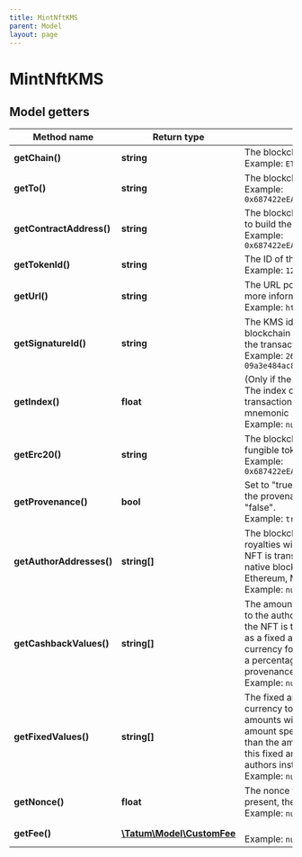 ```yaml
---
title: MintNftKMS
parent: Model
layout: page
---
```


# MintNftKMS

## Model getters

Method name | Return type | Description | Notes
------------ | ------------- | ------------- | -------------
**getChain()** | **string** | The blockchain to work with <br>Example: `ETH` |
**getTo()** | **string** | The blockchain address to send the NFT to <br>Example: `0x687422eEA2cB73B5d3e242bA5456b782919AFc85` |
**getContractAddress()** | **string** | The blockchain address of the smart contract to build the NFT on <br>Example: `0x687422eEA2cB73B5d3e242bA5456b782919AFc85` |
**getTokenId()** | **string** | The ID of the NFT <br>Example: `123` |
**getUrl()** | **string** | The URL pointing to the NFT metadata; for more information, see <a href="https://eips.ethereum.org/EIPS/eip-721#specification" target="_blank">EIP-721</a> <br>Example: `https://my_token_data.com` |
**getSignatureId()** | **string** | The KMS identifier of the private key of the blockchain address that will pay the fee for the transaction <br>Example: `26d3883e-4e17-48b3-a0ee-09a3e484ac83` |
**getIndex()** | **float** | (Only if the signature ID is mnemonic-based) The index of the address to pay the transaction fee that was generated from the mnemonic <br>Example: `null` | [optional]
**getErc20()** | **string** | The blockchain address of the custom fungible token <br>Example: `0x687422eEA2cB73B5d3e242bA5456b782919AFc85` | [optional]
**getProvenance()** | **bool** | Set to "true" if the NFT smart contract is of the provenance type; otherwise, set to "false". <br>Example: `true` | [optional]
**getAuthorAddresses()** | **string[]** | The blockchain addresses where the royalties will be sent every time the minted NFT is transferred; the royalties are paid in a native blockchain currency such as ETH on Ethereum, MATIC on Polygon, and so on <br>Example: `null` | [optional]
**getCashbackValues()** | **string[]** | The amounts of the royalties that will be paid to the authors of the minted NFT every time the NFT is transferred; the amount is defined as a fixed amount of the native blockchain currency for cashback smart contracts or as a percentage of the NFT price for provenance smart contracts <br>Example: `null` | [optional]
**getFixedValues()** | **string[]** | The fixed amounts of the native blockchain currency to which the cashback royalty amounts will be compared to; if the fixed amount specified in this parameter is greater than the amount of the cashback royalties, this fixed amount will be sent to the NFT authors instead of the cashback royalties <br>Example: `null` | [optional]
**getNonce()** | **float** | The nonce to be set to the transaction; if not present, the last known nonce will be used <br>Example: `null` | [optional]
**getFee()** | [**\Tatum\Model\CustomFee**](../CustomFee) |  <br>Example: `null` | [optional]

